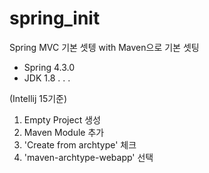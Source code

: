# spring_init

Spring MVC 기본 셋텡 with Maven으로 기본 셋팅
  - Spring 4.3.0
  -  JDK 1.8
  .
  .
  .


(Intellij 15기준)<br>
1. Empty Project 생성<br>
2. Maven Module 추가<br>
3. 'Create from archtype' 체크<br>
4. 'maven-archtype-webapp' 선택<br>
  
